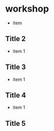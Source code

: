 # workshop

 * item

## Title 2

 * item 1

## Title 3

  * item 1

## Title 4

  * item 1

## Title 5
